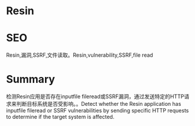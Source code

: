 # Resin
# SEO
Resin,漏洞,SSRF,文件读取。Resin,vulnerability,SSRF,file read
# Summary
检测Resin应用是否存在inputfile fileread或SSRF漏洞，通过发送特定的HTTP请求来判断目标系统是否受影响。。Detect whether the Resin application has inputfile fileread or SSRF vulnerabilities by sending specific HTTP requests to determine if the target system is affected.
